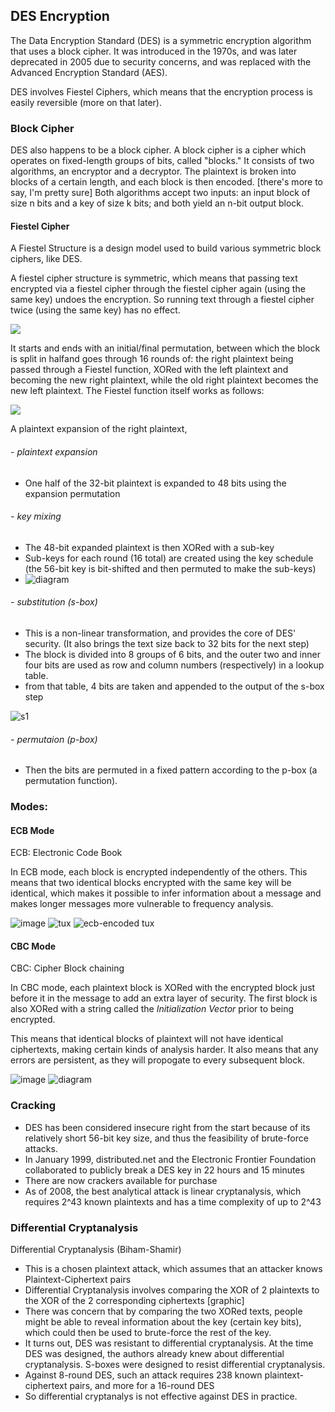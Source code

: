 ## DES Encryption

The Data Encryption Standard (DES) is a symmetric encryption algorithm that uses a block cipher. It was introduced in the 1970s, and was later deprecated in 2005 due to security concerns, and was replaced with the Advanced Encryption Standard (AES).

DES involves Fiestel Ciphers, which means that the encryption process is easily reversible (more on that later).
<!--- #### Symmetric encryption --->

### Block Cipher

DES also happens to be a block cipher. A block cipher is a cipher which operates on fixed-length groups of bits, called "blocks." It consists of two algorithms, an encryptor and a decryptor. The plaintext is broken into blocks of a certain length, and each block is then encoded.
[there's more to say, I'm pretty sure]
Both algorithms accept two inputs: an input block of size n bits and a key of size k bits; and both yield an n-bit output block.

#### Fiestel Cipher

A Fiestel Structure is a design model used to build various symmetric block ciphers, like DES.

A fiestel cipher structure is symmetric, which means that passing text encrypted via a fiestel cipher through the fiestel cipher again (using the same key) undoes the encryption.
So running text through a fiestel cipher twice (using the same key) has no effect.

![](img/DES-overall.png)

It starts and ends with an initial/final permutation, between which the block is split in halfand goes through 16 rounds of: the right plaintext being passed through a Fiestel function, XORed with the left plaintext and becoming the new right plaintext, while the old right plaintext becomes the new left plaintext. The Fiestel function itself works as follows:

![](img/Fiestel.png)

A plaintext expansion of the right plaintext,

###### - plaintext expansion

- One half of the 32-bit plaintext is expanded to 48 bits using the expansion permutation

###### - key mixing

- The 48-bit expanded plaintext is then XORed with a sub-key
- Sub-keys for each round (16 total) are created using the key schedule (the 56-bit key is bit-shifted and then permuted to make the sub-keys)
- ![diagram](img/DES-key-schedule.png)

###### - substitution (s-box)

- This is a non-linear transformation, and provides the core of DES' security. (It also brings the text size back to 32 bits for the next step)
- The block is divided into 8 groups of 6 bits, and the outer two and inner four bits are used as row and column numbers (respectively) in a lookup table.
- from that table, 4 bits are taken and appended to the output of the s-box step

![s1](img/s1.png)

###### - permutaion (p-box)

- Then the bits are permuted in a fixed pattern according to the p-box (a permutation function).


### Modes:

#### ECB Mode

ECB: Electronic Code Book

In ECB mode, each block is encrypted independently of the others.
This means that two identical blocks encrypted with the same key will be identical, which makes it possible to infer information about a message and makes longer messages more vulnerable to frequency analysis.

![image](img/ECB-mode-both.png)
![tux](img/Tux.svg.png)
![ecb-encoded tux](img/Tux_ECB.png)

#### CBC Mode

CBC: Cipher Block chaining

In CBC mode, each plaintext block is XORed with the encrypted block just before it in the message to add an extra layer of security. The first block is also XORed with a string called the *Initialization Vector* prior to being encrypted.

This means that identical blocks of plaintext will not have identical ciphertexts, making certain kinds of analysis harder. It also means that any errors are persistent, as they will propogate to every subsequent block.

![image](img/CBC-mode.png)
![diagram](img/Tux_secure-mode.png)

### Cracking

- DES has been considered insecure right from the start because of its relatively short 56-bit key size, and thus the feasibility of brute-force attacks.
- In January 1999, distributed.net and the Electronic Frontier Foundation collaborated to publicly break a DES key in 22 hours and 15 minutes
- There are now crackers available for purchase
- As of 2008, the best analytical attack is linear cryptanalysis, which requires 2^43 known plaintexts and has a time complexity of up to 2^43

### Differential Cryptanalysis

Differential Cryptanalysis (Biham-Shamir)
- This is a chosen plaintext attack, which assumes that an
attacker knows Plaintext-Ciphertext pairs
- Differential Cryptanalysis involves comparing the XOR of 2
plaintexts to the XOR of the 2 corresponding ciphertexts
[graphic]
- There was concern that by comparing the two XORed texts, people might be able to reveal information about the key (certain key bits), which could then be used to brute-force the rest of the key.
- It turns out, DES was resistant to differential
cryptanalysis. At the time DES was designed, the authors already
knew about differential cryptanalysis. S-boxes were
designed to resist differential cryptanalysis.
- Against 8-round DES, such an attack requires 238 known
plaintext-ciphertext pairs, and more for a 16-round DES
- So differential cryptanalys is not effective against DES in
practice.
